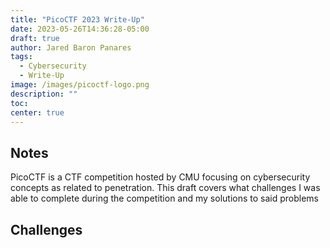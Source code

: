 ```yaml
---
title: "PicoCTF 2023 Write-Up"
date: 2023-05-26T14:36:28-05:00
draft: true
author: Jared Baron Panares
tags: 
  - Cybersecurity
  - Write-Up
image: /images/picoctf-logo.png
description: ""
toc:
center: true
---
```


## Notes
PicoCTF is a CTF competition hosted by CMU focusing on cybersecurity concepts as related to penetration. This draft covers what challenges I was able to complete during the competition and my solutions to said problems

## Challenges